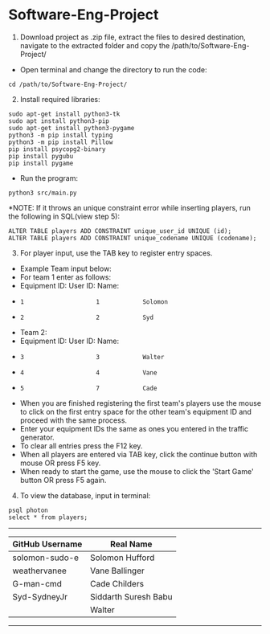 # Software-Eng-Project

  1. Download project as .zip file, extract the files to desired destination, navigate to the extracted folder and copy the /path/to/Software-Eng-Project/
  - Open terminal and change the directory to run the code:
  ```
  cd /path/to/Software-Eng-Project/
  ```

  2. Install required libraries:
  ```    
  sudo apt-get install python3-tk
  sudo apt install python3-pip
  sudo apt-get install python3-pygame
  python3 -m pip install typing
  python3 -m pip install Pillow
  pip install psycopg2-binary
  pip install pygubu
  pip install pygame
  ```
  - Run the program:
  ```
  python3 src/main.py
  ```
*NOTE: If it throws an unique constraint error while inserting players, run the following in SQL(view step 5):
  ```
  ALTER TABLE players ADD CONSTRAINT unique_user_id UNIQUE (id);
  ALTER TABLE players ADD CONSTRAINT unique_codename UNIQUE (codename);
  ```

  3. For player input, use the TAB key to register entry spaces.
  - Example Team input below: 
  - For team 1 enter as follows:
  - Equipment ID:          User ID:       Name:
  -     1                    1            Solomon
  -     2                    2            Syd
  - Team 2:
  - Equipment ID:          User ID:       Name:
  -     3                    3            Walter
  -     4                    4            Vane
  -     5                    7            Cade
  - When you are finished registering the first team's players use the mouse to click on the first entry space for the other team's equipment ID and proceed with the same process.
  - Enter your equipment IDs the same as ones you entered in the traffic generator.
  - To clear all entries press the F12 key. 
  - When all players are entered via TAB key, click the continue button with mouse OR press F5 key. 
  - When ready to start the game, use the mouse to click the 'Start Game' button OR press F5 again.

  4. To view the database, input in terminal:
  ```
  psql photon
  select * from players;
  ```
 _______________________________________
| GitHub Username | Real Name       |
|--------------|-----------------|
| solomon-sudo-e | Solomon Hufford |
|  weathervanee  | Vane Ballinger  |
|  G-man-cmd  | Cade Childers |
| Syd-SydneyJr  | Siddarth Suresh Babu             |
|   | Walter          |
 _______________________________________
